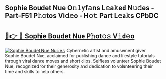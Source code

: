 ## Sophie Boudet Nue O𝚗𝚕yf𝚊ns L𝚎a𝚔ed N𝚞𝚍es - Part-F51 P𝚑𝚘tos Vi𝚍𝚎o - H𝚘𝚝 Part L𝚎a𝚔s CPbDC

# <h2><a href="http://kf0h5qm.oniu.top/?m=Sophie+Boudet+Nue">🔗👉 🔴 Sophie Boudet Nue P𝚑ot𝚘𝚜 V𝚒d𝚎o</a></h2>

[![Sophie Boudet Nue Nu𝚍e𝚜](https://i.imgur.com/0qMVB7G.gif)](http://kf0h5qm.oniu.top/?m=Sophie+Boudet+Nue)
Cybernetic artist and amusement giver Sophie Boudet Nue, acclaimed for publishing dance and lifestyle tutorials through viral dance moves and short clips. Selfless volunteer Sophie Boudet Nue, recognized for their generosity and dedication to volunteering their time and skills to help others.  
